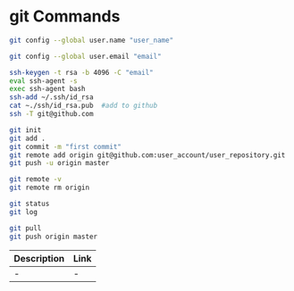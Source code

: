 # git Commands

```sh
git config --global user.name "user_name"
```

```sh
git config --global user.email "email"
```

```sh
ssh-keygen -t rsa -b 4096 -C "email"
eval ssh-agent -s
exec ssh-agent bash
ssh-add ~/.ssh/id_rsa
cat ~./ssh/id_rsa.pub  #add to github
ssh -T git@github.com
```

```sh
git init
git add .
git commit -m "first commit"
git remote add origin git@github.com:user_account/user_repository.git
git push -u origin master
```

```sh
git remote -v
git remote rm origin
```

```sh
git status
git log
```

```sh
git pull
git push origin master
```

| Description | Link |
| ------ | ------ |
| - | -|